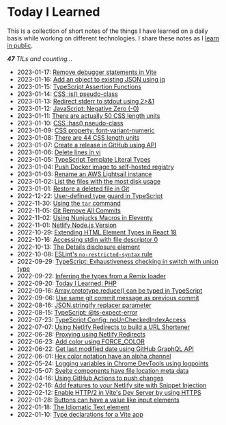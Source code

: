 # Today I Learned

This is a collection of short notes of the things I have learned on a daily basis while working on different technologies. I share these notes as I [learn in public](https://www.learninpublic.org/).

_**47** TILs and counting..._

- 2023-01-17: [Remove debugger statements in Vite](https://github.com/petermekhaeil/til/blob/master/./learnings/vite-remove-console-debugger.md)
- 2023-01-16: [Add an object to existing JSON using jq](https://github.com/petermekhaeil/til/blob/master/./learnings/jq-append-json.md)
- 2023-01-15: [TypeScript Assertion Functions](https://github.com/petermekhaeil/til/blob/master/./learnings/ts-assertion-functions.md)
- 2023-01-14: [CSS :is() pseudo-class](https://github.com/petermekhaeil/til/blob/master/./learnings/css-is-pseudo-class.md)
- 2023-01-13: [Redirect stderr to stdout using 2>&1](https://github.com/petermekhaeil/til/blob/master/./learnings/file-descriptor-redirection.md)
- 2023-01-12: [JavaScript: Negative Zero (-0)](https://github.com/petermekhaeil/til/blob/master/./learnings/js-negative-zero.md)
- 2023-01-11: [There are actually 50 CSS length units](https://github.com/petermekhaeil/til/blob/master/./learnings/50-css-length-units.md)
- 2023-01-10: [CSS :has() pseudo-class](https://github.com/petermekhaeil/til/blob/master/./learnings/css-has-pseudo-class.md)
- 2023-01-09: [CSS property: font-variant-numeric](https://github.com/petermekhaeil/til/blob/master/./learnings/css-font-variant-numeric.md)
- 2023-01-08: [There are 44 CSS length units](https://github.com/petermekhaeil/til/blob/master/./learnings/44-css-length-units.md)
- 2023-01-07: [Create a release in GitHub using API](https://github.com/petermekhaeil/til/blob/master/./learnings/github-create-release.md)
- 2023-01-06: [Delete lines in vi](https://github.com/petermekhaeil/til/blob/master/./learnings/vi-delete-lines.md)
- 2023-01-05: [TypeScript Template Literal Types](https://github.com/petermekhaeil/til/blob/master/./learnings/ts-template-literal-types.md)
- 2023-01-04: [Push Docker image to self-hosted registry](https://github.com/petermekhaeil/til/blob/master/./learnings/docker-push-to-registry.md)
- 2023-01-03: [Rename an AWS Lightsail instance](https://github.com/petermekhaeil/til/blob/master/./learnings/rename-aws-lightsail-instance.md)
- 2023-01-02: [List the files with the most disk usage](https://github.com/petermekhaeil/til/blob/master/./learnings/disk-usage.md)
- 2023-01-01: [Restore a deleted file in Git](https://github.com/petermekhaeil/til/blob/master/./learnings/git-restore-deleted-file.md)
- 2022-12-22: [User-defined type guard in TypeScript](https://github.com/petermekhaeil/til/blob/master/./learnings/ts-user-defined-type-guard.md)
- 2022-11-30: [Using the `tar` command](https://github.com/petermekhaeil/til/blob/master/./learnings/tar-archive.md)
- 2022-11-05: [Git Remove All Commits](https://github.com/petermekhaeil/til/blob/master/./learnings/git-remove-all-commits.md)
- 2022-11-02: [Using Nunjucks Macros in Eleventy](https://github.com/petermekhaeil/til/blob/master/./learnings/nunjucks-macro-eleventy.md)
- 2022-11-01: [Netlify Node.js Version](https://github.com/petermekhaeil/til/blob/master/./learnings/netlify-node-version.md)
- 2022-10-29: [Extending HTML Element Types in React 18](https://github.com/petermekhaeil/til/blob/master/./learnings/ts-html-element-react-18.md)
- 2022-10-16: [Accessing stdin with file descriptor 0](https://github.com/petermekhaeil/til/blob/master/./learnings/node-file-descriptor-0.md)
- 2022-10-13: [The Details disclosure element](https://github.com/petermekhaeil/til/blob/master/./learnings/the-details-element.md)
- 2022-10-08: [ ESLint's `no-restricted-syntax` rule](https://github.com/petermekhaeil/til/blob/master/./learnings/eslint-no-restricted-syntax.md)
- 2022-09-29: [TypeScript: Exhaustiveness checking in switch with union type](https://github.com/petermekhaeil/til/blob/master/./learnings/ts-exhaustive-switch.md)
- 2022-09-22: [Inferring the types from a Remix loader](https://github.com/petermekhaeil/til/blob/master/./learnings/ts-remix-infer-loader.md)
- 2022-09-20: [Today I Learned: PHP](https://github.com/petermekhaeil/til/blob/master/./learnings/php.md)
- 2022-09-16: [Array.prototype.reduce() can be typed in TypeScript](https://github.com/petermekhaeil/til/blob/master/./learnings/ts-reduce-generic-type.md)
- 2022-09-06: [Use same git commit message as previous commit](https://github.com/petermekhaeil/til/blob/master/./learnings/git-commit-same-message.md)
- 2022-08-16: [JSON.stringify replacer parameter](https://github.com/petermekhaeil/til/blob/master/./learnings/json-stringify-replacer-parameter.md)
- 2022-08-15: [TypeScript: @ts-expect-error](https://github.com/petermekhaeil/til/blob/master/./learnings/ts-expect-error.md)
- 2022-07-23: [TypeScript Config: noUnCheckedIndexAccess](https://github.com/petermekhaeil/til/blob/master/./learnings/ts-config-no-unchecked-index-access.md)
- 2022-07-07: [Using Netlify Redirects to build a URL Shortener](https://github.com/petermekhaeil/til/blob/master/./learnings/using-netlify-redirects-to-build-a-url-shortener.md)
- 2022-06-28: [Proxying using Netlify Redirects](https://github.com/petermekhaeil/til/blob/master/./learnings/proxying-using-netlify-redirects.md)
- 2022-06-23: [Add color using FORCE_COLOR](https://github.com/petermekhaeil/til/blob/master/./learnings/add-color-using-force-color.md)
- 2022-06-22: [Get last modified date using GitHub GraphQL API](https://github.com/petermekhaeil/til/blob/master/./learnings/get-last-modified-date-using-github-graphql-api.md)
- 2022-06-01: [Hex color notation have an alpha channel](https://github.com/petermekhaeil/til/blob/master/./learnings/hex-color-notation-alpha-channel.md)
- 2022-05-24: [Logging variables in Chrome DevTools using logpoints](https://github.com/petermekhaeil/til/blob/master/./learnings/logging-variables-in-chrome-devtools.md)
- 2022-05-07: [Svelte components have file location meta data](https://github.com/petermekhaeil/til/blob/master/./learnings/svelte-components-have-file-location-meta-data.md)
- 2022-04-16: [Using GitHub Actions to push changes](https://github.com/petermekhaeil/til/blob/master/./learnings/using-github-actions-to-push-changes.md)
- 2022-02-16: [Add features to your Netlify site with Snippet Injection](https://github.com/petermekhaeil/til/blob/master/./learnings/add-features-to-your-netlify-site-with-snippet-injection.md)
- 2022-02-12: [Enable HTTP/2 in Vite's Dev Server by using HTTPS](https://github.com/petermekhaeil/til/blob/master/./learnings/enable-http2-in-vites-dev-server-by-using-https.md)
- 2022-01-28: [Buttons can have a value like input elements](https://github.com/petermekhaeil/til/blob/master/./learnings/buttons-can-have-a-value-like-input-elements.md)
- 2022-01-18: [The Idiomatic Text element](https://github.com/petermekhaeil/til/blob/master/./learnings/the-idiomatic-text-element.md)
- 2022-01-10: [Type declarations for a Vite app](https://github.com/petermekhaeil/til/blob/master/./learnings/type-declarations-for-a-vite-app.md)
